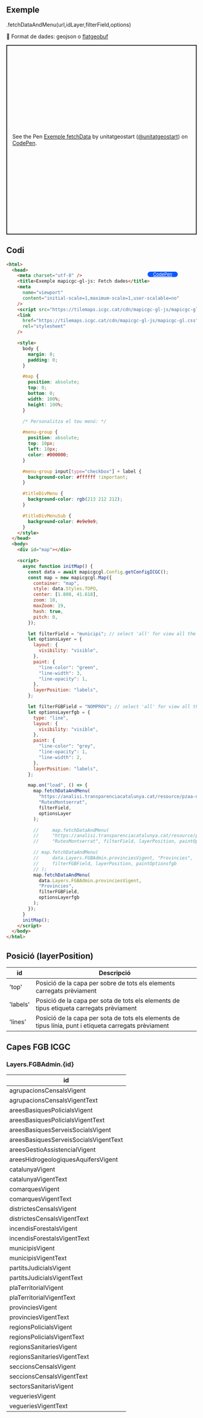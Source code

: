 ## Exemple

.fetchDataAndMenu(url,idLayer,filterField,options)

📌 Format de dades: geojson o <a  target="_blank" href="https://flatgeobuf.org/">flatgeobuf</a>

<p class="codepen" data-height="500" data-theme-id="light" data-slug-hash="bGZvXLX" data-editable="true" data-user="unitatgeostart" style="height: 500px; box-sizing: border-box; display: flex; align-items: center; justify-content: center; border: 2px solid; margin: 1em 0; padding: 1em;">
  <span>See the Pen <a href="https://codepen.io/unitatgeostart/pen/bGZvXLX">
  Exemple fetchData</a> by unitatgeostart (<a href="https://codepen.io/unitatgeostart">@unitatgeostart</a>)
  on <a href="https://codepen.io">CodePen</a>.</span>
</p>
<script async src="https://cpwebassets.codepen.io/assets/embed/ei.js"></script>

<a style="color: white" target="_blank" class=" button btn btn-primary" href="https://codepen.io/unitatgeostart/pen/bGZvXLX">CodePen</a>

<style>
.button{
    position: relative;
    top: 84px;
    z-index: 1;
    /* right: -46px; */
    width: 80px;
    float: right;
    right: 50px;
    background-color: #0d58ff;
    border-radius: 10px;
    text-align: -webkit-center;
    font-size: smaller;
    
  }
    .button:hover{

    background-color: #032879;

  }
  </style>

## Codi

```html
<html>
  <head>
    <meta charset="utf-8" />
    <title>Exemple mapicgc-gl-js: Fetch dades</title>
    <meta
      name="viewport"
      content="initial-scale=1,maximum-scale=1,user-scalable=no"
    />
    <script src="https://tilemaps.icgc.cat/cdn/mapicgc-gl-js/mapicgc-gl.js"></script>
    <link
      href="https://tilemaps.icgc.cat/cdn/mapicgc-gl-js/mapicgc-gl.css"
      rel="stylesheet"
    />

    <style>
      body {
        margin: 0;
        padding: 0;
      }

      #map {
        position: absolute;
        top: 0;
        bottom: 0;
        width: 100%;
        height: 100%;
      }

      /* Personalitza el teu menú: */

      #menu-group {
        position: absolute;
        top: 10px;
        left: 10px;
        color: #000000;
      }

      #menu-group input[type="checkbox"] + label {
        background-color: #ffffff !important;
      }

      #titleDivMenu {
        background-color: rgb(213 212 212);
      }

      #titleDivMenuSub {
        background-color: #e9e9e9;
      }
    </style>
  </head>
  <body>
    <div id="map"></div>

    <script>
      async function initMap() {
        const data = await mapicgcgl.Config.getConfigICGC();
        const map = new mapicgcgl.Map({
          container: "map",
          style: data.Styles.TOPO,
          center: [1.808, 41.618],
          zoom: 10,
          maxZoom: 19,
          hash: true,
          pitch: 0,
        });

        let filterField = "municipi"; // select 'all' for view all the features as a single layer
        let optionsLayer = {
          layout: {
            visibility: "visible",
          },
          paint: {
            "line-color": "green",
            "line-width": 3,
            "line-opacity": 1,
          },
          layerPosition: "labels",
        };

        let filterFGBField = "NOMPROV"; // select 'all' for view all the features as a single layer
        let optionsLayerfgb = {
          type: "line",
          layout: {
            visibility: "visible",
          },
          paint: {
            "line-color": "grey",
            "line-opacity": 1,
            "line-width": 2,
          },
          layerPosition: "labels",
        };

        map.on("load", () => {
          map.fetchDataAndMenu(
            "https://analisi.transparenciacatalunya.cat/resource/pzaa-n72w.geojson",
            "RutesMontserrat",
            filterField,
            optionsLayer
          );

          //     map.fetchDataAndMenu(
          //     "https://analisi.transparenciacatalunya.cat/resource/pzaa-n72w.geojson",
          //     "RutesMontserrat", filterField, layerPosition, paintOptions);

          // map.fetchDataAndMenu(
          //     data.Layers.FGBAdmin.provinciesVigent, "Provincies",
          //     filterFGBField, layerPosition, paintOptionsfgb
          // );
          map.fetchDataAndMenu(
            data.Layers.FGBAdmin.provinciesVigent,
            "Provincies",
            filterFGBField,
            optionsLayerfgb
          );
        });
      }
      initMap();
    </script>
  </body>
</html>
```

## Posició (layerPosition)

| id       | Descripció                                                                                            |
| -------- | ----------------------------------------------------------------------------------------------------- |
| 'top'    | Posició de la capa per sobre de tots els elements carregats prèviament                                |
| 'labels' | Posició de la capa per sota de tots els elements de tipus etiqueta carregats prèviament               |
| 'lines'  | Posició de la capa per sota de tots els elements de tipus línia, punt i etiqueta carregats prèviament |

## Capes FGB ICGC

### Layers.FGBAdmin.{id}

| id                                    |
| ------------------------------------- |
| agrupacionsCensalsVigent              |
| agrupacionsCensalsVigentText          |
| areesBasiquesPolicialsVigent          |
| areesBasiquesPolicialsVigentText      |
| areesBasiquesServeisSocialsVigent     |
| areesBasiquesServeisSocialsVigentText |
| areesGestioAssistencialVigent         |
| areesHidrogeologiquesAquifersVigent   |
| catalunyaVigent                       |
| catalunyaVigentText                   |
| comarquesVigent                       |
| comarquesVigentText                   |
| districtesCensalsVigent               |
| districtesCensalsVigentText           |
| incendisForestalsVigent               |
| incendisForestalsVigentText           |
| municipisVigent                       |
| municipisVigentText                   |
| partitsJudicialsVigent                |
| partitsJudicialsVigentText            |
| plaTerritorialVigent                  |
| plaTerritorialVigentText              |
| provinciesVigent                      |
| provinciesVigentText                  |
| regionsPolicialsVigent                |
| regionsPolicialsVigentText            |
| regionsSanitariesVigent               |
| regionsSanitariesVigentText           |
| seccionsCensalsVigent                 |
| seccionsCensalsVigentText             |
| sectorsSanitarisVigent                |
| vegueriesVigent                       |
| vegueriesVigentText                   |
